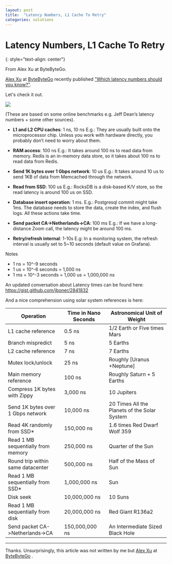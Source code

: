 ```yaml
---
layout: post
title:  "Latency Numbers, L1 Cache To Retry"
categories: solutions
---
```


# Latency Numbers, L1 Cache To Retry
{: style="text-align: center"}

From Alex Xu at ByteByteGo.

[Alex Xu](https://www.linkedin.com/in/alexxubyte/) at [ByteByteGo](https://bytebytego.com/) recently published ["Which latency numbers should you know?"](https://blog.bytebytego.com/p/ep22-latency-numbers-you-should-know).

Let's check it out. 

![](https://substackcdn.com/image/fetch/w_1456,c_limit,f_webp,q_auto:good,fl_progressive:steep/https%3A%2F%2Fbucketeer-e05bbc84-baa3-437e-9518-adb32be77984.s3.amazonaws.com%2Fpublic%2Fimages%2Fd363c7d8-6571-48ea-bb05-6e4a09d48f45_1974x1096.jpeg)

(These are based on some online benchmarks e.g. Jeff Dean’s latency numbers + some other sources).

* **L1 and L2 CPU caches**: 1 ns, 10 ns
E.g.: They are usually built onto the microprocessor chip. Unless you work with hardware directly, you probably don’t need to worry about them.

* **RAM access**: 100 ns
E.g.: It takes around 100 ns to read data from memory. Redis is an in-memory data store, so it takes about 100 ns to read data from Redis.

* **Send 1K bytes over 1 Gbps network**: 10 us
E.g.: It takes around 10 us to send 1KB of data from Memcached through the network.

* **Read from SSD**: 100 us
E.g.: RocksDB is a disk-based K/V store, so the read latency is around 100 us on SSD.

* **Database insert operation**: 1 ms.
E.g.: Postgresql commit might take 1ms. The database needs to store the data, create the index, and flush logs. All these actions take time.

* **Send packet CA->Netherlands->CA**: 100 ms
E.g.: If we have a long-distance Zoom call, the latency might be around 100 ms.

* **Retry/refresh internal**: 1-10s
E.g: In a monitoring system, the refresh interval is usually set to 5~10 seconds (default value on Grafana).

Notes
* 1 ns = 10^-9 seconds
* 1 us = 10^-6 seconds = 1,000 ns
* 1 ms = 10^-3 seconds = 1,000 us = 1,000,000 ns

An updated conversation about Latency times can be found here: https://gist.github.com/jboner/2841832

And a nice comprehension using solar system references is here: 

| Operation |	Time in Nano Seconds |	Astronomical Unit of Weight |
| ------ | ------ | ----- |
| L1 cache reference |	0.5 ns |	1/2 Earth or Five times Mars |
| Branch mispredict |	5 ns	| 5 Earths |
| L2 cache reference |	7 ns |	7 Earths |
| Mutex lock/unlock |	25 ns |	Roughly [Uranus +Neptune] |
| Main memory reference |	100 ns	| Roughly Saturn + 5 Earths |
| Compress 1K bytes with Zippy |	3,000 ns |	10 Jupiters |
| Send 1K bytes over 1 Gbps network	| 10,000 ns	| 20 Times All the Planets of the Solar System |
| Read 4K randomly from SSD* |	150,000 ns |	1.6 times Red Dwarf Wolf 359 |
| Read 1 MB sequentially from memory |	250,000 ns |	Quarter of the Sun |
| Round trip within same datacenter |	500,000 ns |	Half of the Mass of Sun |
| Read 1 MB sequentially from SSD* |	1,000,000 ns |	Sun |
| Disk seek	| 10,000,000 ns |	10 Suns |
| Read 1 MB sequentially from disk |	20,000,000 ns |	Red Giant R136a2 |
| Send packet CA->Netherlands->CA	| 150,000,000 ns |	An Intermediate Sized Black Hole |

---

Thanks. Unsurprisingly, this article was not written by me but [Alex Xu](https://www.linkedin.com/in/alexxubyte/) at [ByteByteGo](https://bytebytego.com/) .
